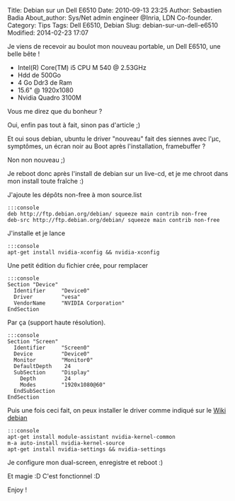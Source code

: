 Title: Debian sur un Dell E6510
Date: 2010-09-13 23:25
Author: Sebastien Badia
About_author: Sys/Net admin engineer @Inria, LDN Co-founder.
Category: Tips
Tags: Dell E6510, Debian
Slug: debian-sur-un-dell-e6510
Modified: 2014-02-23 17:07

Je viens de recevoir au boulot mon nouveau portable, un Dell E6510, une belle bête !

* Intel(R) Core(TM) i5 CPU M 540 @ 2.53GHz
* Hdd de 500Go
* 4 Go Ddr3 de Ram
* 15.6" @ 1920x1080
* Nvidia Quadro 3100M

Vous me direz que du bonheur ?

Oui, enfin pas tout à fait, sinon pas d'article ;)

Et oui sous debian, ubuntu le driver "nouveau" fait des siennes avec l'µc, symptômes, un écran noir au Boot après l'installation, framebuffer ?

Non non nouveau ;)

Je reboot donc après l'install de debian sur un live-cd, et je me chroot dans mon install toute fraîche :)

J'ajoute les dépôts non-free à mon source.list

    :::console
    deb http://ftp.debian.org/debian/ squeeze main contrib non-free
    deb-src http://ftp.debian.org/debian/ squeeze main contrib non-free

J'installe et je lance

    :::console
    apt-get install nvidia-xconfig && nvidia-xconfig

Une petit édition du fichier crée, pour remplacer

    :::console
    Section "Device"
      Identifier     "Device0"
      Driver         "vesa"
      VendorName     "NVIDIA Corporation"
    EndSection

Par ça (support haute résolution).

    :::console
    Section "Screen"
      Identifier     "Screen0"
      Device         "Device0"
      Monitor        "Monitor0"
      DefaultDepth    24
      SubSection     "Display"
        Depth         24
        Modes        "1920x1080@60"
      EndSubSection
    EndSection

Puis une fois ceci fait, on peux installer le driver comme indiqué sur le [Wiki debian](http://wiki.debian.org/NvidiaGraphicsDrivers)

    :::console
    apt-get install module-assistant nvidia-kernel-common
    m-a auto-install nvidia-kernel-source
    apt-get install nvidia-settings && nvidia-settings

Je configure mon dual-screen, enregistre et reboot :)

Et magie :D C'est fonctionnel :D

Enjoy !
